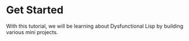 # Get Started

With this tutorial, we will be learning about Dysfunctional Lisp by building various mini projects.